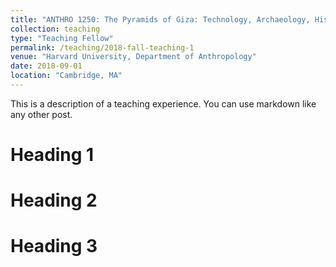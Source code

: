 ```yaml
---
title: "ANTHRO 1250: The Pyramids of Giza: Technology, Archaeology, History (2018 Fall)"
collection: teaching
type: "Teaching Fellow"
permalink: /teaching/2018-fall-teaching-1
venue: "Harvard University, Department of Anthropology"
date: 2018-09-01
location: "Cambridge, MA"
---
```


This is a description of a teaching experience. You can use markdown like any other post.

Heading 1
======

Heading 2
======

Heading 3
======